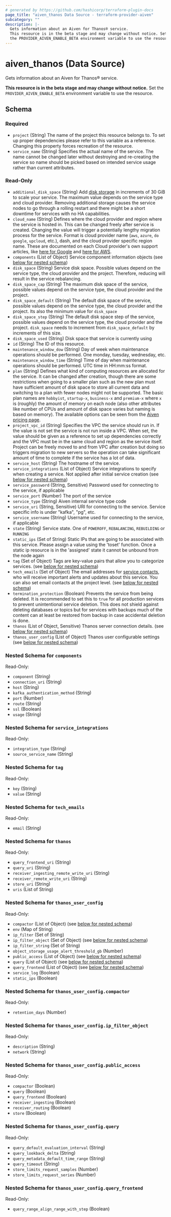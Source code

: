```yaml
---
# generated by https://github.com/hashicorp/terraform-plugin-docs
page_title: "aiven_thanos Data Source - terraform-provider-aiven"
subcategory: ""
description: |-
  Gets information about an Aiven for Thanos® service.
  This resource is in the beta stage and may change without notice. Set
  the PROVIDER_AIVEN_ENABLE_BETA environment variable to use the resource.
---
```


# aiven_thanos (Data Source)

Gets information about an Aiven for Thanos® service. 

**This resource is in the beta stage and may change without notice.** Set
the `PROVIDER_AIVEN_ENABLE_BETA` environment variable to use the resource.



<!-- schema generated by tfplugindocs -->
## Schema

### Required

- `project` (String) The name of the project this resource belongs to. To set up proper dependencies please refer to this variable as a reference. Changing this property forces recreation of the resource.
- `service_name` (String) Specifies the actual name of the service. The name cannot be changed later without destroying and re-creating the service so name should be picked based on intended service usage rather than current attributes.

### Read-Only

- `additional_disk_space` (String) Add [disk storage](https://aiven.io/docs/platform/howto/add-storage-space) in increments of 30  GiB to scale your service. The maximum value depends on the service type and cloud provider. Removing additional storage causes the service nodes to go through a rolling restart and there might be a short downtime for services with no HA capabilities.
- `cloud_name` (String) Defines where the cloud provider and region where the service is hosted in. This can be changed freely after service is created. Changing the value will trigger a potentially lengthy migration process for the service. Format is cloud provider name (`aws`, `azure`, `do` `google`, `upcloud`, etc.), dash, and the cloud provider specific region name. These are documented on each Cloud provider's own support articles, like [here for Google](https://cloud.google.com/compute/docs/regions-zones/) and [here for AWS](https://docs.aws.amazon.com/AmazonRDS/latest/UserGuide/Concepts.RegionsAndAvailabilityZones.html).
- `components` (List of Object) Service component information objects (see [below for nested schema](#nestedatt--components))
- `disk_space` (String) Service disk space. Possible values depend on the service type, the cloud provider and the project. Therefore, reducing will result in the service rebalancing.
- `disk_space_cap` (String) The maximum disk space of the service, possible values depend on the service type, the cloud provider and the project.
- `disk_space_default` (String) The default disk space of the service, possible values depend on the service type, the cloud provider and the project. Its also the minimum value for `disk_space`
- `disk_space_step` (String) The default disk space step of the service, possible values depend on the service type, the cloud provider and the project. `disk_space` needs to increment from `disk_space_default` by increments of this size.
- `disk_space_used` (String) Disk space that service is currently using
- `id` (String) The ID of this resource.
- `maintenance_window_dow` (String) Day of week when maintenance operations should be performed. One monday, tuesday, wednesday, etc.
- `maintenance_window_time` (String) Time of day when maintenance operations should be performed. UTC time in HH:mm:ss format.
- `plan` (String) Defines what kind of computing resources are allocated for the service. It can be changed after creation, though there are some restrictions when going to a smaller plan such as the new plan must have sufficient amount of disk space to store all current data and switching to a plan with fewer nodes might not be supported. The basic plan names are `hobbyist`, `startup-x`, `business-x` and `premium-x` where `x` is (roughly) the amount of memory on each node (also other attributes like number of CPUs and amount of disk space varies but naming is based on memory). The available options can be seen from the [Aiven pricing page](https://aiven.io/pricing).
- `project_vpc_id` (String) Specifies the VPC the service should run in. If the value is not set the service is not run inside a VPC. When set, the value should be given as a reference to set up dependencies correctly and the VPC must be in the same cloud and region as the service itself. Project can be freely moved to and from VPC after creation but doing so triggers migration to new servers so the operation can take significant amount of time to complete if the service has a lot of data.
- `service_host` (String) The hostname of the service.
- `service_integrations` (List of Object) Service integrations to specify when creating a service. Not applied after initial service creation (see [below for nested schema](#nestedatt--service_integrations))
- `service_password` (String, Sensitive) Password used for connecting to the service, if applicable
- `service_port` (Number) The port of the service
- `service_type` (String) Aiven internal service type code
- `service_uri` (String, Sensitive) URI for connecting to the service. Service specific info is under "kafka", "pg", etc.
- `service_username` (String) Username used for connecting to the service, if applicable
- `state` (String) Service state. One of `POWEROFF`, `REBALANCING`, `REBUILDING` or `RUNNING`
- `static_ips` (Set of String) Static IPs that are going to be associated with this service. Please assign a value using the 'toset' function. Once a static ip resource is in the 'assigned' state it cannot be unbound from the node again
- `tag` (Set of Object) Tags are key-value pairs that allow you to categorize services. (see [below for nested schema](#nestedatt--tag))
- `tech_emails` (Set of Object) The email addresses for [service contacts](https://aiven.io/docs/platform/howto/technical-emails), who will receive important alerts and updates about this service. You can also set email contacts at the project level. (see [below for nested schema](#nestedatt--tech_emails))
- `termination_protection` (Boolean) Prevents the service from being deleted. It is recommended to set this to `true` for all production services to prevent unintentional service deletion. This does not shield against deleting databases or topics but for services with backups much of the content can at least be restored from backup in case accidental deletion is done.
- `thanos` (List of Object, Sensitive) Thanos server connection details. (see [below for nested schema](#nestedatt--thanos))
- `thanos_user_config` (List of Object) Thanos user configurable settings (see [below for nested schema](#nestedatt--thanos_user_config))

<a id="nestedatt--components"></a>
### Nested Schema for `components`

Read-Only:

- `component` (String)
- `connection_uri` (String)
- `host` (String)
- `kafka_authentication_method` (String)
- `port` (Number)
- `route` (String)
- `ssl` (Boolean)
- `usage` (String)


<a id="nestedatt--service_integrations"></a>
### Nested Schema for `service_integrations`

Read-Only:

- `integration_type` (String)
- `source_service_name` (String)


<a id="nestedatt--tag"></a>
### Nested Schema for `tag`

Read-Only:

- `key` (String)
- `value` (String)


<a id="nestedatt--tech_emails"></a>
### Nested Schema for `tech_emails`

Read-Only:

- `email` (String)


<a id="nestedatt--thanos"></a>
### Nested Schema for `thanos`

Read-Only:

- `query_frontend_uri` (String)
- `query_uri` (String)
- `receiver_ingesting_remote_write_uri` (String)
- `receiver_remote_write_uri` (String)
- `store_uri` (String)
- `uris` (List of String)


<a id="nestedatt--thanos_user_config"></a>
### Nested Schema for `thanos_user_config`

Read-Only:

- `compactor` (List of Object) (see [below for nested schema](#nestedobjatt--thanos_user_config--compactor))
- `env` (Map of String)
- `ip_filter` (Set of String)
- `ip_filter_object` (Set of Object) (see [below for nested schema](#nestedobjatt--thanos_user_config--ip_filter_object))
- `ip_filter_string` (Set of String)
- `object_storage_usage_alert_threshold_gb` (Number)
- `public_access` (List of Object) (see [below for nested schema](#nestedobjatt--thanos_user_config--public_access))
- `query` (List of Object) (see [below for nested schema](#nestedobjatt--thanos_user_config--query))
- `query_frontend` (List of Object) (see [below for nested schema](#nestedobjatt--thanos_user_config--query_frontend))
- `service_log` (Boolean)
- `static_ips` (Boolean)

<a id="nestedobjatt--thanos_user_config--compactor"></a>
### Nested Schema for `thanos_user_config.compactor`

Read-Only:

- `retention_days` (Number)


<a id="nestedobjatt--thanos_user_config--ip_filter_object"></a>
### Nested Schema for `thanos_user_config.ip_filter_object`

Read-Only:

- `description` (String)
- `network` (String)


<a id="nestedobjatt--thanos_user_config--public_access"></a>
### Nested Schema for `thanos_user_config.public_access`

Read-Only:

- `compactor` (Boolean)
- `query` (Boolean)
- `query_frontend` (Boolean)
- `receiver_ingesting` (Boolean)
- `receiver_routing` (Boolean)
- `store` (Boolean)


<a id="nestedobjatt--thanos_user_config--query"></a>
### Nested Schema for `thanos_user_config.query`

Read-Only:

- `query_default_evaluation_interval` (String)
- `query_lookback_delta` (String)
- `query_metadata_default_time_range` (String)
- `query_timeout` (String)
- `store_limits_request_samples` (Number)
- `store_limits_request_series` (Number)


<a id="nestedobjatt--thanos_user_config--query_frontend"></a>
### Nested Schema for `thanos_user_config.query_frontend`

Read-Only:

- `query_range_align_range_with_step` (Boolean)
